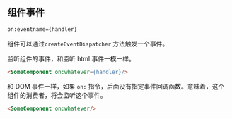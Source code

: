 ## 组件事件

```html
on:eventname={handler}
```

组件可以通过`createEventDispatcher` 方法触发一个事件。

监听组件的事件，和监听 html 事件一模一样。

```html
<SomeComponent on:whatever={handler}/>
```

和 DOM 事件一样，如果 `on:` 指令，后面没有指定事件回调函数。意味着，这个组件的消费者，将会监听这个事件。

```html
<SomeComponent on:whatever/>
```

